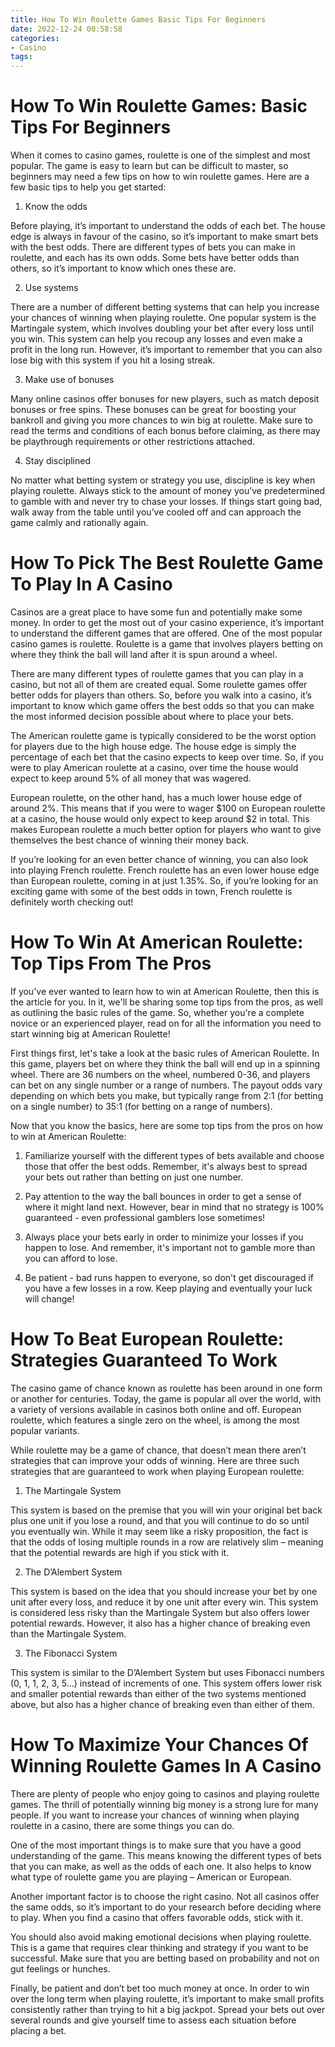 ```yaml
---
title: How To Win Roulette Games Basic Tips For Beginners
date: 2022-12-24 00:58:58
categories:
- Casino
tags:
---
```



#  How To Win Roulette Games: Basic Tips For Beginners

When it comes to casino games, roulette is one of the simplest and most popular. The game is easy to learn but can be difficult to master, so beginners may need a few tips on how to win roulette games. Here are a few basic tips to help you get started:

1. Know the odds

Before playing, it’s important to understand the odds of each bet. The house edge is always in favour of the casino, so it’s important to make smart bets with the best odds. There are different types of bets you can make in roulette, and each has its own odds. Some bets have better odds than others, so it’s important to know which ones these are.

2. Use systems

There are a number of different betting systems that can help you increase your chances of winning when playing roulette. One popular system is the Martingale system, which involves doubling your bet after every loss until you win. This system can help you recoup any losses and even make a profit in the long run. However, it’s important to remember that you can also lose big with this system if you hit a losing streak.

3. Make use of bonuses

Many online casinos offer bonuses for new players, such as match deposit bonuses or free spins. These bonuses can be great for boosting your bankroll and giving you more chances to win big at roulette. Make sure to read the terms and conditions of each bonus before claiming, as there may be playthrough requirements or other restrictions attached.

4. Stay disciplined

No matter what betting system or strategy you use, discipline is key when playing roulette. Always stick to the amount of money you’ve predetermined to gamble with and never try to chase your losses. If things start going bad, walk away from the table until you’ve cooled off and can approach the game calmly and rationally again.

#  How To Pick The Best Roulette Game To Play In A Casino 

Casinos are a great place to have some fun and potentially make some money. In order to get the most out of your casino experience, it’s important to understand the different games that are offered. One of the most popular casino games is roulette. Roulette is a game that involves players betting on where they think the ball will land after it is spun around a wheel. 

There are many different types of roulette games that you can play in a casino, but not all of them are created equal. Some roulette games offer better odds for players than others. So, before you walk into a casino, it’s important to know which game offers the best odds so that you can make the most informed decision possible about where to place your bets. 

The American roulette game is typically considered to be the worst option for players due to the high house edge. The house edge is simply the percentage of each bet that the casino expects to keep over time. So, if you were to play American roulette at a casino, over time the house would expect to keep around 5% of all money that was wagered. 

European roulette, on the other hand, has a much lower house edge of around 2%. This means that if you were to wager $100 on European roulette at a casino, the house would only expect to keep around $2 in total. This makes European roulette a much better option for players who want to give themselves the best chance of winning their money back. 

If you’re looking for an even better chance of winning, you can also look into playing French roulette. French roulette has an even lower house edge than European roulette, coming in at just 1.35%. So, if you’re looking for an exciting game with some of the best odds in town, French roulette is definitely worth checking out!

#  How To Win At American Roulette: Top Tips From The Pros 

If you've ever wanted to learn how to win at American Roulette, then this is the article for you. In it, we'll be sharing some top tips from the pros, as well as outlining the basic rules of the game. So, whether you're a complete novice or an experienced player, read on for all the information you need to start winning big at American Roulette!

First things first, let's take a look at the basic rules of American Roulette. In this game, players bet on where they think the ball will end up in a spinning wheel. There are 36 numbers on the wheel, numbered 0-36, and players can bet on any single number or a range of numbers. The payout odds vary depending on which bets you make, but typically range from 2:1 (for betting on a single number) to 35:1 (for betting on a range of numbers).

Now that you know the basics, here are some top tips from the pros on how to win at American Roulette:

1. Familiarize yourself with the different types of bets available and choose those that offer the best odds. Remember, it's always best to spread your bets out rather than betting on just one number.

2. Pay attention to the way the ball bounces in order to get a sense of where it might land next. However, bear in mind that no strategy is 100% guaranteed - even professional gamblers lose sometimes!

3. Always place your bets early in order to minimize your losses if you happen to lose. And remember, it's important not to gamble more than you can afford to lose.

4. Be patient - bad runs happen to everyone, so don't get discouraged if you have a few losses in a row. Keep playing and eventually your luck will change!

#  How To Beat European Roulette: Strategies Guaranteed To Work 

The casino game of chance known as roulette has been around in one form or another for centuries. Today, the game is popular all over the world, with a variety of versions available in casinos both online and off. European roulette, which features a single zero on the wheel, is among the most popular variants.

While roulette may be a game of chance, that doesn’t mean there aren’t strategies that can improve your odds of winning. Here are three such strategies that are guaranteed to work when playing European roulette:

1) The Martingale System

This system is based on the premise that you will win your original bet back plus one unit if you lose a round, and that you will continue to do so until you eventually win. While it may seem like a risky proposition, the fact is that the odds of losing multiple rounds in a row are relatively slim – meaning that the potential rewards are high if you stick with it.

2) The D’Alembert System

This system is based on the idea that you should increase your bet by one unit after every loss, and reduce it by one unit after every win. This system is considered less risky than the Martingale System but also offers lower potential rewards. However, it also has a higher chance of breaking even than the Martingale System.

3) The Fibonacci System

This system is similar to the D’Alembert System but uses Fibonacci numbers (0, 1, 1, 2, 3, 5…) instead of increments of one. This system offers lower risk and smaller potential rewards than either of the two systems mentioned above, but also has a higher chance of breaking even than either of them.

#  How To Maximize Your Chances Of Winning Roulette Games In A Casino

There are plenty of people who enjoy going to casinos and playing roulette games. The thrill of potentially winning big money is a strong lure for many people. If you want to increase your chances of winning when playing roulette in a casino, there are some things you can do.

One of the most important things is to make sure that you have a good understanding of the game. This means knowing the different types of bets that you can make, as well as the odds of each one. It also helps to know what type of roulette game you are playing – American or European.

Another important factor is to choose the right casino. Not all casinos offer the same odds, so it’s important to do your research before deciding where to play. When you find a casino that offers favorable odds, stick with it.

You should also avoid making emotional decisions when playing roulette. This is a game that requires clear thinking and strategy if you want to be successful. Make sure that you are betting based on probability and not on gut feelings or hunches.

Finally, be patient and don’t bet too much money at once. In order to win over the long term when playing roulette, it’s important to make small profits consistently rather than trying to hit a big jackpot. Spread your bets out over several rounds and give yourself time to assess each situation before placing a bet.